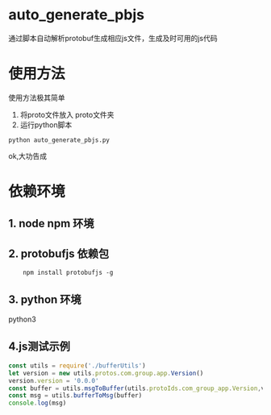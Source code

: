 # auto_generate_pbjs
通过脚本自动解析protobuf生成相应js文件，生成及时可用的js代码

# 使用方法
使用方法极其简单
1. 将proto文件放入 proto文件夹
2. 运行python脚本
  ```shell
  python auto_generate_pbjs.py
  ```
  ok,大功告成
 
# 依赖环境
## 1. node npm 环境
## 2. protobufjs 依赖包
```shell
    npm install protobufjs -g
```
## 3. python 环境
python3

## 4.js测试示例
```js
const utils = require('./bufferUtils')
let version = new utils.protos.com.group.app.Version()
version.version = '0.0.0'
const buffer = utils.msgToBuffer(utils.protoIds.com_group_app.Version,version)
const msg = utils.bufferToMsg(buffer)
console.log(msg)
```